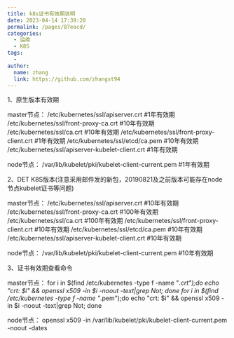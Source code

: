 ```yaml
---
title: k8s证书有效期说明
date: 2023-04-14 17:39:20
permalink: /pages/87eacd/
categories:
  - 运维
  - K8S
tags:
  - 
author: 
  name: zhang
  link: https://github.com/zhangst94
---
```

1、原生版本有效期

master节点：
/etc/kubernetes/ssl/apiserver.crt                #1年有效期
/etc/kubernetes/ssl/front-proxy-ca.crt           #10年有效期
/etc/kubernetes/ssl/ca.crt                       #10年有效期
/etc/kubernetes/ssl/front-proxy-client.crt       #1年有效期
/etc/kubernetes/ssl/etcd/ca.pem                  #10年有效期
/etc/kubernetes/ssl/apiserver-kubelet-client.crt #1年有效期

node节点：
/var/lib/kubelet/pki/kubelet-client-current.pem  #1年有效期


2、DET K8S版本(注意采用邮件发的新包，20190821及之前版本可能存在node节点kubelet证书等问题)

master节点：
/etc/kubernetes/ssl/apiserver.crt                #10年有效期
/etc/kubernetes/ssl/front-proxy-ca.crt           #100年有效期
/etc/kubernetes/ssl/ca.crt                       #100年有效期
/etc/kubernetes/ssl/front-proxy-client.crt       #10年有效期
/etc/kubernetes/ssl/etcd/ca.pem                  #10年有效期
/etc/kubernetes/ssl/apiserver-kubelet-client.crt #10年有效期

node节点：
/var/lib/kubelet/pki/kubelet-client-current.pem  #10年有效期

3、证书有效期查看命令

master节点：
for i in $(find /etc/kubernetes -type f -name "*.crt");do  echo "crt: $i" &&  openssl x509 -in $i -noout -text|grep Not; done
for i in $(find /etc/kubernetes -type f -name "*.pem");do  echo "crt: $i" &&  openssl x509 -in $i -noout -text|grep Not; done

node节点：
openssl x509 -in /var/lib/kubelet/pki/kubelet-client-current.pem   -noout -dates
